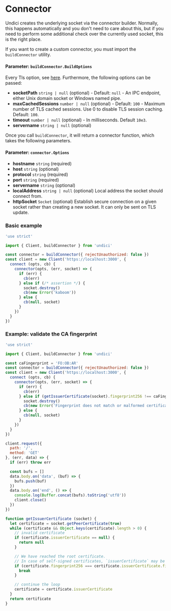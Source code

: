 # Connector

Undici creates the underlying socket via the connector builder.
Normally, this happens automatically and you don't need to care about this,
but if you need to perform some additional check over the currently used socket,
this is the right place.

If you want to create a custom connector, you must import the `buildConnector` utility.

#### Parameter: `buildConnector.BuildOptions`

Every Tls option, see [here](https://nodejs.org/api/tls.html#tls_tls_connect_options_callback).
Furthermore, the following options can be passed:

* **socketPath** `string | null` (optional) - Default: `null` - An IPC endpoint, either Unix domain socket or Windows named pipe.
* **maxCachedSessions** `number | null` (optional) - Default: `100` - Maximum number of TLS cached sessions. Use 0 to disable TLS session caching. Default: `100`.
* **timeout** `number | null` (optional) -  In milliseconds. Default `10e3`.
* **servername** `string | null` (optional)

Once you call `buildConnector`, it will return a connector function, which takes the following parameters.

#### Parameter: `connector.Options`

* **hostname** `string` (required)
* **host** `string` (optional)
* **protocol** `string` (required)
* **port** `string` (required)
* **servername** `string` (optional)
* **localAddress** `string | null` (optional) Local address the socket should connect from.
* **httpSocket** `Socket` (optional) Establish secure connection on a given socket rather than creating a new socket. It can only be sent on TLS update.

### Basic example

```js
'use strict'

import { Client, buildConnector } from 'undici'

const connector = buildConnector({ rejectUnauthorized: false })
const client = new Client('https://localhost:3000', {
  connect (opts, cb) {
    connector(opts, (err, socket) => {
      if (err) {
        cb(err)
      } else if (/* assertion */) {
        socket.destroy()
        cb(new Error('kaboom'))
      } else {
        cb(null, socket)
      }
    })
  }
})
```

### Example: validate the CA fingerprint

```js
'use strict'

import { Client, buildConnector } from 'undici'

const caFingerprint = 'FO:OB:AR'
const connector = buildConnector({ rejectUnauthorized: false })
const client = new Client('https://localhost:3000', {
  connect (opts, cb) {
    connector(opts, (err, socket) => {
      if (err) {
        cb(err)
      } else if (getIssuerCertificate(socket).fingerprint256 !== caFingerprint) {
        socket.destroy()
        cb(new Error('Fingerprint does not match or malformed certificate'))
      } else {
        cb(null, socket)
      }
    })
  }
})

client.request({
  path: '/',
  method: 'GET'
}, (err, data) => {
  if (err) throw err

  const bufs = []
  data.body.on('data', (buf) => {
    bufs.push(buf)
  })
  data.body.on('end', () => {
    console.log(Buffer.concat(bufs).toString('utf8'))
    client.close()
  })
})

function getIssuerCertificate (socket) {
  let certificate = socket.getPeerCertificate(true)
  while (certificate && Object.keys(certificate).length > 0) {
    // invalid certificate
    if (certificate.issuerCertificate == null) {
      return null
    }

    // We have reached the root certificate.
    // In case of self-signed certificates, `issuerCertificate` may be a circular reference.
    if (certificate.fingerprint256 === certificate.issuerCertificate.fingerprint256) {
      break
    }

    // continue the loop
    certificate = certificate.issuerCertificate
  }
  return certificate
}
```
